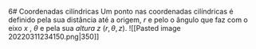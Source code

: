 6# Coordenadas cilíndricas
Um ponto nas coordenadas cilíndricas é definido pela sua distância até a origem, $r$ e pelo o ângulo que faz com o eixo $x$ , $\theta$ e pela sua *altura* $z$ ($r,\theta,z$).
![[Pasted image 20220311234150.png|350]]